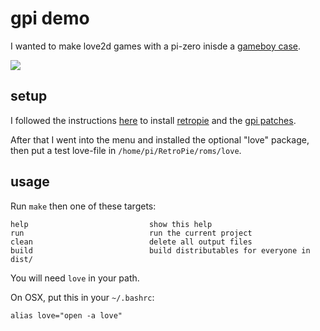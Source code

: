 # gpi demo

I wanted to make love2d games with a pi-zero inisde a [gameboy case](http://retroflag.com/GPi-CASE.html).

[![](http://img.youtube.com/vi/j5GTlKHo6zQ/0.jpg)](http://www.youtube.com/watch?v=j5GTlKHo6zQ "Lua on Pi Gameboy")

## setup


I followed the instructions [here](http://wagnerstechtalk.com/gpi-quick-setup/) to install [retropie](https://retropie.org.uk/) and the [gpi patches](http://download.retroflag.com/Products/GPi_Case/GPi_Case_patch.zip).

After that I went into the menu and installed the optional "love" package, then put a test love-file in `/home/pi/RetroPie/roms/love`.


## usage

Run `make` then one of these targets:

```
help                           show this help
run                            run the current project
clean                          delete all output files
build                          build distributables for everyone in dist/
```

You will need `love` in your path.

On OSX, put this in your `~/.bashrc`:

```
alias love="open -a love"
```